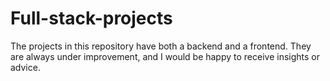 # Full-stack-projects
The projects in this repository have both a backend and a frontend. They are always under improvement, and I would be happy to receive insights or advice.
